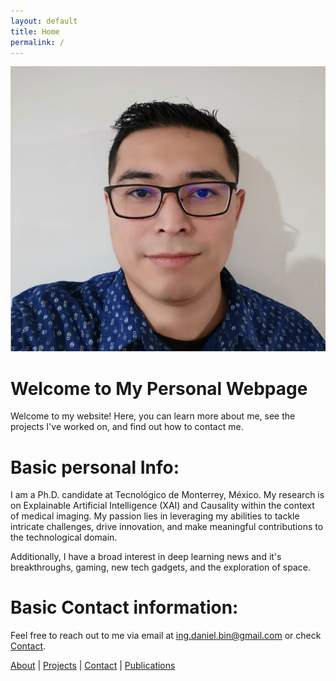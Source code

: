 ```yaml
---
layout: default
title: Home
permalink: /
---
```


![Selfie](/images/DFA_audi_foto_small.png)

# Welcome to My Personal Webpage

Welcome to my website! Here, you can learn more about me, see the projects I've worked on, and find out how to contact me.

# Basic personal Info: 

I am a Ph.D. candidate at Tecnológico de Monterrey, México. My research is on Explainable Artificial Intelligence (XAI) and Causality within the context of medical imaging. 
My passion lies in leveraging my abilities to tackle intricate challenges, drive innovation, and make meaningful contributions to the technological domain. 

Additionally, I have a broad interest in deep learning news and it's breakthroughs, gaming, new tech gadgets, and the exploration of space.

# Basic Contact information:

Feel free to reach out to me via email at ing.daniel.bin@gmail.com or check [Contact](/contact).

[About](/about) | [Projects](/projects) | [Contact](/contact) | [Publications](/publications)
